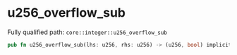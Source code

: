 # u256_overflow_sub

Fully qualified path: `core::integer::u256_overflow_sub`

```rust
pub fn u256_overflow_sub(lhs: u256, rhs: u256) -> (u256, bool) implicits(RangeCheck) nopanic
```

